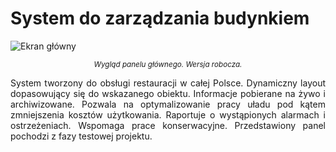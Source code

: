 # System do zarządzania budynkiem

<img align="center" src="https://user-images.githubusercontent.com/92121311/138088042-6310e1ce-64e7-4de3-89a7-08d0de7f6e6f.png" alt="Ekran główny">
<p align="center"><small><i>Wygląd panelu głównego. Wersja robocza.</i></small></p>

<p align="justify">System tworzony do obsługi restauracji w całej Polsce. Dynamiczny layout dopasowujący się do wskazanego obiektu. Informacje pobierane na żywo i archiwizowane. Pozwala na optymalizowanie pracy uładu pod kątem zmniejszenia kosztów użytkowania. Raportuje o wystąpionych alarmach i ostrzeżeniach. Wspomaga prace konserwacyjne. Przedstawiony panel pochodzi z fazy testowej projektu.</p>
